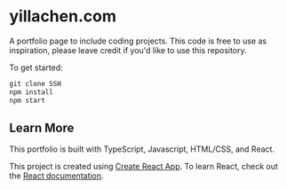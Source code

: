 # yillachen.com

A portfolio page to include coding projects. This code is free to use as inspiration, please leave credit if you'd like to use this repository.

To get started:

```js
git clone SSH
npm install
npm start
```

## Learn More

This portfolio is built with TypeScript, Javascript, HTML/CSS, and React.

This project is created using [Create React App](https://facebook.github.io/create-react-app/docs/getting-started). To learn React, check out the [React documentation](https://reactjs.org/).
